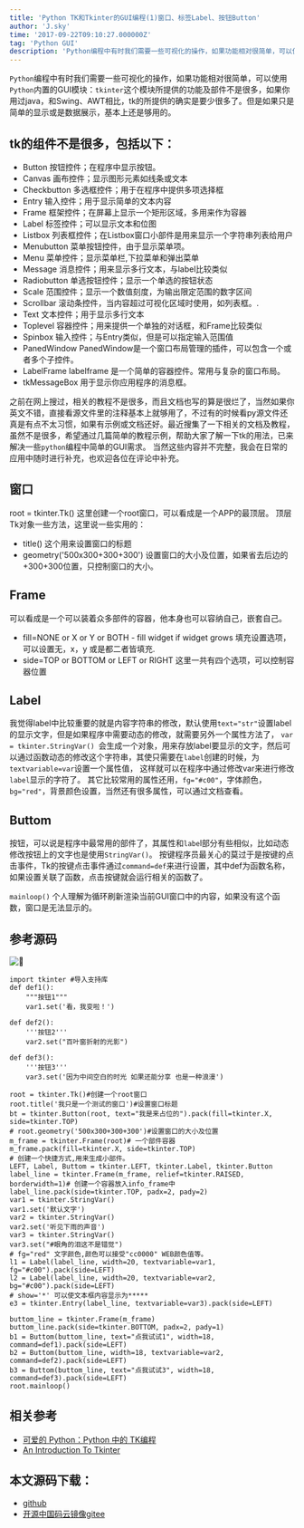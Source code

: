 ```yaml
---
title: 'Python TK和Tkinter的GUI编程(1)窗口、标签Label、按钮Button'
author: 'J.sky'
time: '2017-09-22T09:10:27.000000Z'
tag: 'Python GUI'
description: 'Python编程中有时我们需要一些可视化的操作，如果功能相对很简单，可以使用Python内置的GUI模块：tkinter这个模块所提供的功能及部件不是很多，如果你用过java，和Swing、AWT相比，tk的所提供的确实是要少很多了。但是如果只是简单的显示或是数据展示，基本上还是够用的。'
---
```


`Python`编程中有时我们需要一些可视化的操作，如果功能相对很简单，可以使用`Python`内置的GUI模块：`tkinter`这个模块所提供的功能及部件不是很多，如果你用过java，和Swing、AWT相比，tk的所提供的确实是要少很多了。但是如果只是简单的显示或是数据展示，基本上还是够用的。

## tk的组件不是很多，包括以下：

+ Button	按钮控件；在程序中显示按钮。
+ Canvas	画布控件；显示图形元素如线条或文本
+ Checkbutton	多选框控件；用于在程序中提供多项选择框
+ Entry	输入控件；用于显示简单的文本内容
+ Frame	框架控件；在屏幕上显示一个矩形区域，多用来作为容器
+ Label	标签控件；可以显示文本和位图
+ Listbox	列表框控件；在Listbox窗口小部件是用来显示一个字符串列表给用户
+ Menubutton	菜单按钮控件，由于显示菜单项。
+ Menu	菜单控件；显示菜单栏,下拉菜单和弹出菜单
+ Message	消息控件；用来显示多行文本，与label比较类似
+ Radiobutton	单选按钮控件；显示一个单选的按钮状态
+ Scale	范围控件；显示一个数值刻度，为输出限定范围的数字区间
+ Scrollbar	滚动条控件，当内容超过可视化区域时使用，如列表框。.
+ Text	文本控件；用于显示多行文本
+ Toplevel	容器控件；用来提供一个单独的对话框，和Frame比较类似
+ Spinbox	输入控件；与Entry类似，但是可以指定输入范围值
+ PanedWindow	PanedWindow是一个窗口布局管理的插件，可以包含一个或者多个子控件。
+ LabelFrame	labelframe 是一个简单的容器控件。常用与复杂的窗口布局。
+ tkMessageBox	用于显示你应用程序的消息框。

之前在网上搜过，相关的教程不是很多，而且文档也写的算是很烂了，当然如果你英文不错，直接看源文件里的注释基本上就够用了，不过有的时候看py源文件还真是有点不太习惯，如果有示例或文档还好。最近搜集了一下相关的文档及教程，虽然不是很多，希望通过几篇简单的教程示例，帮助大家了解一下tk的用法，已来解决一些`python`编程中简单的GUI需求。
当然这些内容并不完整，我会在日常的应用中随时进行补充，也欢迎各位在评论中补充。

## 窗口

root = tkinter.Tk() 这里创建一个root窗口，可以看成是一个APP的最顶层。
顶层Tk对象一些方法，这里说一些实用的：

+ title() 这个用来设置窗口的标题
+ geometry('500x300+300+300') 设置窗口的大小及位置，如果省去后边的+300+300位置，只控制窗口的大小。

## Frame 

可以看成是一个可以装着众多部件的容器，他本身也可以容纳自己，嵌套自己。

+ fill=NONE or X or Y or BOTH - fill widget if widget grows 填充设置选项，可以设置无，x，y 或是都二者皆填充.
+ side=TOP or BOTTOM or LEFT or RIGHT 这里一共有四个选项，可以控制容器位置 


## Label

我觉得label中比较重要的就是内容字符串的修改，默认使用`text="str"`设置label的显示文字，但是如果程序中需要动态的修改，就需要另外一个属性方法了，
`var = tkinter.StringVar() `会生成一个对象，用来存放label要显示的文字，然后可以通过函数动态的修改这个字符串，其使只需要在`label`创建的时候，为`textvariable=var`设置一个属性值，
这样就可以在程序中通过修改var来进行修改`label`显示的字符了。
其它比较常用的属性还用，`fg="#c00"`，字体颜色，`bg="red"`，背景颜色设置，当然还有很多属性，可以通过文档查看。

## Buttom
按钮，可以说是程序中最常用的部件了，其属性和`labe`l部分有些相似，比如动态修改按钮上的文字也是使用`StringVar()`。
按键程序员最关心的莫过于是按键的点击事件，Tk的按键点击事件通过`command=def`来进行设置，其中def为函数名称，如果设置关联了函数，点击按键就会运行相关的函数了。

`mainloop()` 个人理解为循环刷新渲染当前GUI窗口中的内容，如果没有这个函数，窗口是无法显示的。

## 参考源码


![](https://suiyan.cc/assets/images/media/upload/2017/09/guia_xA7j7KG.png)

    import tkinter #导入支持库
    def def1():
        """按钮1"""
        var1.set('看，我变啦！')
        
    def def2():
        '''按钮2'''
        var2.set("百叶窗折射的光影")
    
    def def3():
        '''按钮3'''
        var3.set('因为中间空白的时光 如果还能分享 也是一种浪漫')
    
    root = tkinter.Tk()#创建一个root窗口
    root.title('我只是一个测试的窗口')#设置窗口标题
    bt = tkinter.Button(root, text="我是来占位的").pack(fill=tkinter.X, side=tkinter.TOP)
    # root.geometry('500x300+300+300')#设置窗口的大小及位置
    m_frame = tkinter.Frame(root)# 一个部件容器
    m_frame.pack(fill=tkinter.X, side=tkinter.TOP)
    # 创建一个快捷方式,用来生成小部件。
    LEFT, Label, Buttom = tkinter.LEFT, tkinter.Label, tkinter.Button
    label_line = tkinter.Frame(m_frame, relief=tkinter.RAISED, borderwidth=1)# 创建一个容器放入info_frame中
    label_line.pack(side=tkinter.TOP, padx=2, pady=2)
    var1 = tkinter.StringVar()
    var1.set('默认文字')
    var2 = tkinter.StringVar()
    var2.set('听见下雨的声音')
    var3 = tkinter.StringVar()
    var3.set("#眼角的泪这不是错觉")
    # fg="red" 文字颜色,颜色可以接受"cc0000" WEB颜色值等。
    l1 = Label(label_line, width=20, textvariable=var1, fg="#c00").pack(side=LEFT)
    l2 = Label(label_line, width=20, textvariable=var2, bg="#c00").pack(side=LEFT)
    # show='*' 可以使文本框内容显示为*****
    e3 = tkinter.Entry(label_line, textvariable=var3).pack(side=LEFT)
    
    buttom_line = tkinter.Frame(m_frame)
    buttom_line.pack(side=tkinter.BOTTOM, padx=2, pady=1)
    b1 = Buttom(buttom_line, text="点我试试1", width=18, command=def1).pack(side=LEFT)
    b2 = Buttom(buttom_line, width=18, textvariable=var2, command=def2).pack(side=LEFT)
    b3 = Buttom(buttom_line, text="点我试试3", width=18, command=def3).pack(side=LEFT)
    root.mainloop() 




## 相关参考

+ [可爱的 Python：Python 中的 TK编程](https://www.ibm.com/developerworks/cn/linux/sdk/python/charm-12/index.html)
+ [An Introduction To Tkinter](http://effbot.org/tkinterbook/tkinter-index.htm)

## 本文源码下载：

+ [github](https://github.com/bosichong/17python.com/tree/master/gui)
+ [开源中国码云镜像gitee](https://gitee.com/J_Sky/17python.com/tree/master/gui)
